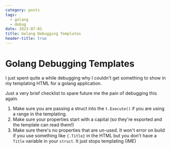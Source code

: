 ```yaml
---
category: posts
tags:
  - golang
  - debug
date: 2023-07-01
title: Golang Debugging Templates
header-title: true
---
```


# Golang Debugging Templates

I just spent quite a while debugging why I couldn't get something to show in my templating HTML for a golang application.

Just a very brief checklist to spare future me the pain of debugging this again. 

1. Make sure you are passing a struct into the `t.Execute()` if you are using a range in the templating.
2. Make sure your properties start with a capital (so they're exported and the template can read them!)
3. Make sure there's no properties that are un-used. It won't error on build if you use something like `{.Title}` in the HTML but you don't have a `Title` variable in your `struct`. It just stops templating (IME)